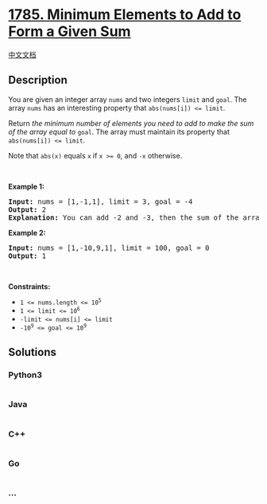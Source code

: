 # [1785. Minimum Elements to Add to Form a Given Sum](https://leetcode.com/problems/minimum-elements-to-add-to-form-a-given-sum)

[中文文档](/solution/1700-1799/1785.Minimum%20Elements%20to%20Add%20to%20Form%20a%20Given%20Sum/README.md)

## Description

<p>You are given an integer array <code>nums</code> and two integers <code>limit</code> and <code>goal</code>. The array <code>nums</code> has an interesting property that <code>abs(nums[i]) &lt;= limit</code>.</p>

<p>Return <em>the minimum number of elements you need to add to make the sum of the array equal to </em><code>goal</code>. The array must maintain its property that <code>abs(nums[i]) &lt;= limit</code>.</p>

<p>Note that <code>abs(x)</code> equals <code>x</code> if <code>x &gt;= 0</code>, and <code>-x</code> otherwise.</p>

<p>&nbsp;</p>
<p><strong class="example">Example 1:</strong></p>

<pre>
<strong>Input:</strong> nums = [1,-1,1], limit = 3, goal = -4
<strong>Output:</strong> 2
<strong>Explanation:</strong> You can add -2 and -3, then the sum of the array will be 1 - 1 + 1 - 2 - 3 = -4.
</pre>

<p><strong class="example">Example 2:</strong></p>

<pre>
<strong>Input:</strong> nums = [1,-10,9,1], limit = 100, goal = 0
<strong>Output:</strong> 1
</pre>

<p>&nbsp;</p>
<p><strong>Constraints:</strong></p>

<ul>
	<li><code>1 &lt;= nums.length &lt;= 10<sup>5</sup></code></li>
	<li><code>1 &lt;= limit &lt;= 10<sup>6</sup></code></li>
	<li><code>-limit &lt;= nums[i] &lt;= limit</code></li>
	<li><code>-10<sup>9</sup> &lt;= goal &lt;= 10<sup>9</sup></code></li>
</ul>


## Solutions

<!-- tabs:start -->

### **Python3**

```python

```

### **Java**

```java

```

### **C++**

```cpp

```

### **Go**

```go

```

### **...**

```

```

<!-- tabs:end -->